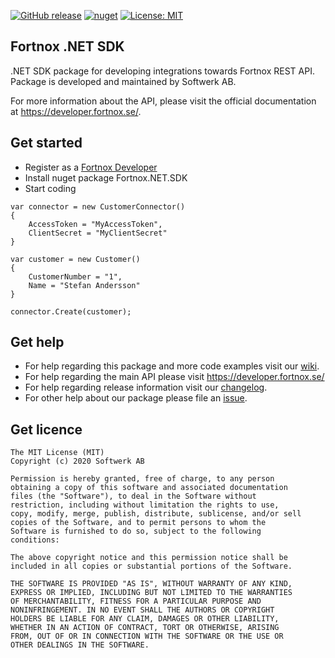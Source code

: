 [![GitHub release](https://img.shields.io/github/release/FortnoxAB/csharp-api-sdk.svg)]() [![nuget](https://img.shields.io/nuget/v/Fortnox.NET.SDK.svg)](https://www.nuget.org/packages/Fortnox.NET.SDK/) [![License: MIT](https://img.shields.io/badge/License-MIT-yellow.svg)](https://opensource.org/licenses/MIT)



## Fortnox .NET SDK

.NET SDK package for developing integrations towards Fortnox REST API.  Package is developed and maintained by Softwerk AB.

For more information about the API, please visit the official documentation at <a href="https://developer.fortnox.se/documentation/">https://developer.fortnox.se/</a>.


## Get started
* Register as a <a href="https://developer.fortnox.se/" target="_blank">Fortnox Developer</a>
* Install nuget package Fortnox.NET.SDK
* Start coding

```CSharp
var connector = new CustomerConnector()
{
	AccessToken = "MyAccessToken",
	ClientSecret = "MyClientSecret"
}

var customer = new Customer()
{
	CustomerNumber = "1",
	Name = "Stefan Andersson"
}

connector.Create(customer);
```



## Get help

* For help regarding this package and more code examples visit our <a href="https://github.com/FortnoxAB/csharp-api-sdk/wiki">wiki</a>.
* For help regarding the main API please visit https://developer.fortnox.se/
* For help regarding release information visit our <a href="https://github.com/FortnoxAB/csharp-api-sdk/releases">changelog</a>.
* For other help about our package please file an <a href="https://github.com/FortnoxAB/csharp-api-sdk/issues">issue</a>.



## Get licence

```
The MIT License (MIT)
Copyright (c) 2020 Softwerk AB

Permission is hereby granted, free of charge, to any person
obtaining a copy of this software and associated documentation
files (the "Software"), to deal in the Software without
restriction, including without limitation the rights to use,
copy, modify, merge, publish, distribute, sublicense, and/or sell
copies of the Software, and to permit persons to whom the
Software is furnished to do so, subject to the following
conditions:

The above copyright notice and this permission notice shall be
included in all copies or substantial portions of the Software.

THE SOFTWARE IS PROVIDED "AS IS", WITHOUT WARRANTY OF ANY KIND,
EXPRESS OR IMPLIED, INCLUDING BUT NOT LIMITED TO THE WARRANTIES
OF MERCHANTABILITY, FITNESS FOR A PARTICULAR PURPOSE AND
NONINFRINGEMENT. IN NO EVENT SHALL THE AUTHORS OR COPYRIGHT
HOLDERS BE LIABLE FOR ANY CLAIM, DAMAGES OR OTHER LIABILITY,
WHETHER IN AN ACTION OF CONTRACT, TORT OR OTHERWISE, ARISING
FROM, OUT OF OR IN CONNECTION WITH THE SOFTWARE OR THE USE OR
OTHER DEALINGS IN THE SOFTWARE.
```